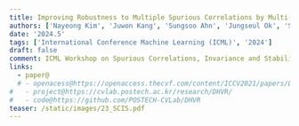 ```yaml
---
title: Improving Robustness to Multiple Spurious Correlations by Multi-Objective Optimization
authors: ['Nayeong Kim', 'Juwon Kang', 'Sungsoo Ahn', 'Jungseul Ok', 'Suha Kwak']
date: '2024.5'
tags: ['International Conference Machine Learning (ICML)', '2024']
draft: false
comment: ICML Workshop on Spurious Correlations, Invariance and Stability (SCIS) 2023
links:
  - paper@
  # - openacess@https://openaccess.thecvf.com/content/ICCV2021/papers/Lee_Deep_Hough_Voting_for_Robust_Global_Registration_ICCV_2021_paper.pdf
#   - project@https://cvlab.postech.ac.kr/research/DHVR/
#   - code@https://github.com/POSTECH-CVLab/DHVR
teaser: /static/images/23_SCIS.pdf
---
```

